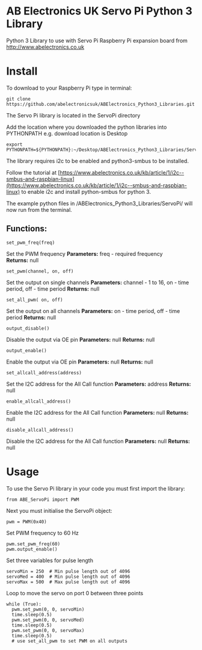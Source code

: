 AB Electronics UK Servo Pi Python 3 Library
=====

Python 3 Library to use with Servo Pi Raspberry Pi expansion board from http://www.abelectronics.co.uk

Install
====

To download to your Raspberry Pi type in terminal: 

```
git clone https://github.com/abelectronicsuk/ABElectronics_Python3_Libraries.git
```
The Servo Pi library is located in the ServoPi directory

Add the location where you downloaded the python libraries into PYTHONPATH e.g. download location is Desktop
```
export PYTHONPATH=${PYTHONPATH}:~/Desktop/ABElectronics_Python3_Libraries/ServoPi/
```

The library requires i2c to be enabled and python3-smbus to be installed.

Follow the tutorial at [https://www.abelectronics.co.uk/kb/article/1/i2c--smbus-and-raspbian-linux](https://www.abelectronics.co.uk/kb/article/1/i2c--smbus-and-raspbian-linux) to enable i2c and install python-smbus for python 3.

The example python files in /ABElectronics_Python3_Libraries/ServoPi/ will now run from the terminal.

Functions:
----------

```
set_pwm_freq(freq) 
```
Set the PWM frequency
**Parameters:** freq - required frequency  
**Returns:** null

```
set_pwm(channel, on, off) 
```
Set the output on single channels
**Parameters:** channel - 1 to 16, on - time period, off - time period
**Returns:** null


```
set_all_pwm( on, off) 
```
Set the output on all channels
**Parameters:** on - time period, off - time period
**Returns:** null

```
output_disable()
```
Disable the output via OE pin
**Parameters:** null
**Returns:** null

```
output_enable()
```
Enable the output via OE pin
**Parameters:** null
**Returns:** null

```
set_allcall_address(address)
```
Set the I2C address for the All Call function
**Parameters:** address
**Returns:** null

```
enable_allcall_address()
```
Enable the I2C address for the All Call function
**Parameters:** null
**Returns:** null

```
disable_allcall_address()
```
Disable the I2C address for the All Call function
**Parameters:** null
**Returns:** null

Usage
====

To use the Servo Pi library in your code you must first import the library:
```
from ABE_ServoPi import PWM
```
Next you must initialise the ServoPi object:
```
pwm = PWM(0x40)
```
Set PWM frequency to 60 Hz
```
pwm.set_pwm_freq(60)                        
pwm.output_enable()
```
Set three variables for pulse length
```
servoMin = 250  # Min pulse length out of 4096
servoMed = 400  # Min pulse length out of 4096
servoMax = 500  # Max pulse length out of 4096
```
Loop to move the servo on port 0 between three points
```
while (True):
  pwm.set_pwm(0, 0, servoMin)
  time.sleep(0.5)
  pwm.set_pwm(0, 0, servoMed)
  time.sleep(0.5)
  pwm.set_pwm(0, 0, servoMax)
  time.sleep(0.5)
  # use set_all_pwm to set PWM on all outputs
```
